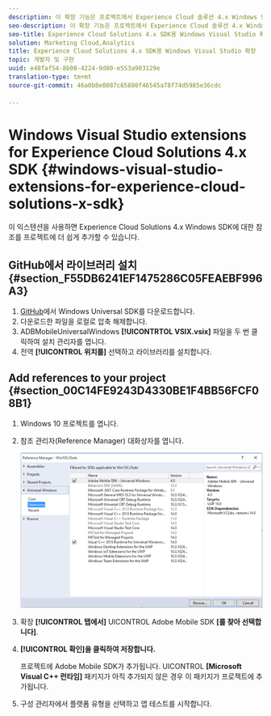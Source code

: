```yaml
---
description: 이 확장 기능은 프로젝트에서 Experience Cloud 솔루션 4.x Windows SDK의 참조를 더욱 쉽게 추가할 수 있는 방법을 제공합니다.
seo-description: 이 확장 기능은 프로젝트에서 Experience Cloud 솔루션 4.x Windows SDK의 참조를 더욱 쉽게 추가할 수 있는 방법을 제공합니다.
seo-title: Experience Cloud Solutions 4.x SDK용 Windows Visual Studio 확장
solution: Marketing Cloud,Analytics
title: Experience Cloud Solutions 4.x SDK용 Windows Visual Studio 확장
topic: 개발자 및 구현
uuid: e48faf54-8b08-4224-9d80-e553a983129e
translation-type: tm+mt
source-git-commit: 46a0b8e0087c65880f46545a78f74d5985e36cdc

---
```



# Windows Visual Studio extensions for Experience Cloud Solutions 4.x SDK {#windows-visual-studio-extensions-for-experience-cloud-solutions-x-sdk}

이 익스텐션을 사용하면 Experience Cloud Solutions 4.x Windows SDK에 대한 참조를 프로젝트에 더 쉽게 추가할 수 있습니다.

## GitHub에서 라이브러리 설치 {#section_F55DB6241EF1475286C05FEAEBF996A3}

1. [GitHub](https://github.com/Adobe-Marketing-Cloud/mobile-services/releases)에서 Windows Universal SDK를 다운로드합니다.
1. 다운로드한 파일을 로컬로 압축 해제합니다.
1. ADBMobileUniversalWindows **[!UICONTRTOL VSIX.vsix]** 파일을 두 번 클릭하여 설치 관리자를 엽니다.
1. 전역 **[!UICONTROL 위치를]** 선택하고 라이브러리를 설치합니다.

## Add references to your project {#section_00C14FE9243D4330BE1F4BB56FCF08B1}

1. Windows 10 프로젝트를 엽니다.
1. 참조 관리자(Reference Manager) 대화상자를 엽니다.

   ![](assets/ref_manager.png)

1. 확장 **[!UICONTROL 탭에서]** UICONTROL Adobe Mobile SDK **[를 찾아 선택합니다]**.
1. **[!UICONTROL 확인]을 클릭하여 저장합니다.**

   프로젝트에 Adobe Mobile SDK가 추가됩니다. UICONTROL **[Microsoft Visual C++ 런타임]** 패키지가 아직 추가되지 않은 경우 이 패키지가 프로젝트에 추가됩니다.

1. 구성 관리자에서 플랫폼 유형을 선택하고 앱 테스트를 시작합니다.

